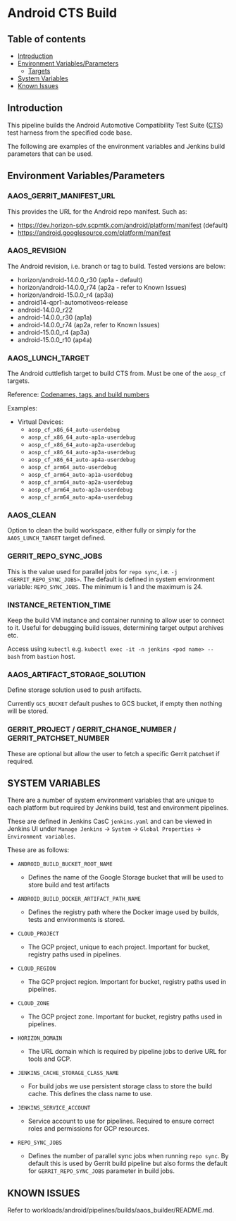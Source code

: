 # Android CTS Build

## Table of contents
- [Introduction](#introduction)
- [Environment Variables/Parameters](#environment-variables)
  * [Targets](#targets)
- [System Variables](#system-variables)
- [Known Issues](#known-issues)

## Introduction <a name="introduction"></a>

This pipeline builds the Android Automotive Compatibility Test Suite ([CTS](https://source.android.com/docs/compatibility/cts)) test harness from the specified code base.

The following are examples of the environment variables and Jenkins build parameters that can be used.

## Environment Variables/Parameters <a name="environment-variables"></a>

### AAOS\_GERRIT\_MANIFEST\_URL

This provides the URL for the Android repo manifest. Such as:

- https://dev.horizon-sdv.scpmtk.com/android/platform/manifest (default)
- https://android.googlesource.com/platform/manifest

### AAOS\_REVISION

The Android revision, i.e. branch or tag to build. Tested versions are below:

- horizon/android-14.0.0\_r30 (ap1a - default)
- horizon/android-14.0.0\_r74 (ap2a - refer to Known Issues)
- horizon/android-15.0.0\_r4 (ap3a)
- android14-qpr1-automotiveos-release
- android-14.0.0\_r22
- android-14.0.0\_r30 (ap1a)
- android-14.0.0\_r74 (ap2a, refer to Known Issues)
- android-15.0.0\_r4 (ap3a)
- android-15.0.0\_r10 (ap4a)

### AAOS\_LUNCH\_TARGET <a name="targets"></a>

The Android cuttlefish target to build CTS from. Must be one of the `aosp_cf` targets.

Reference: [Codenames, tags, and build numbers](https://source.android.com/docs/setup/reference/build-numbers)

Examples:

- Virtual Devices:
    -   `aosp_cf_x86_64_auto-userdebug`
    -   `aosp_cf_x86_64_auto-ap1a-userdebug`
    -   `aosp_cf_x86_64_auto-ap2a-userdebug`
    -   `aosp_cf_x86_64_auto-ap3a-userdebug`
    -   `aosp_cf_x86_64_auto-ap4a-userdebug`
    -   `aosp_cf_arm64_auto-userdebug`
    -   `aosp_cf_arm64_auto-ap1a-userdebug`
    -   `aosp_cf_arm64_auto-ap2a-userdebug`
    -   `aosp_cf_arm64_auto-ap3a-userdebug`
    -   `aosp_cf_arm64_auto-ap4a-userdebug`

### AAOS\_CLEAN

Option to clean the build workspace, either fully or simply for the `AAOS_LUNCH_TARGET` target defined.

### GERRIT\_REPO\_SYNC\_JOBS

This is the value used for parallel jobs for `repo sync`, i.e. `-j <GERRIT_REPO_SYNC_JOBS>`.
The default is defined in system environment variable: `REPO_SYNC_JOBS`.
The minimum is 1 and the maximum is 24.

### INSTANCE\_RETENTION\_TIME

Keep the build VM instance and container running to allow user to connect to it. Useful for debugging build issues, determining target output archives etc.

Access using `kubectl` e.g. `kubectl exec -it -n jenkins <pod name> -- bash` from `bastion` host.

### AAOS\_ARTIFACT\_STORAGE\_SOLUTION

Define storage solution used to push artifacts.

Currently `GCS_BUCKET` default pushes to GCS bucket, if empty then nothing will be stored.

### GERRIT\_PROJECT / GERRIT\_CHANGE\_NUMBER / GERRIT\_PATCHSET\_NUMBER

These are optional but allow the user to fetch a specific Gerrit patchset if required.

## SYSTEM VARIABLES <a name="system-variables"></a>

There are a number of system environment variables that are unique to each platform but required by Jenkins build, test and environment pipelines.

These are defined in Jenkins CasC `jenkins.yaml` and can be viewed in Jenkins UI under `Manage Jenkins` -> `System` -> `Global Properties` -> `Environment variables`.

These are as follows:

-   `ANDROID_BUILD_BUCKET_ROOT_NAME`
     - Defines the name of the Google Storage bucket that will be used to store build and test artifacts

-   `ANDROID_BUILD_DOCKER_ARTIFACT_PATH_NAME`
    - Defines the registry path where the Docker image used by builds, tests and environments is stored.

-   `CLOUD_PROJECT`
    - The GCP project, unique to each project. Important for bucket, registry paths used in pipelines.

-   `CLOUD_REGION`
    - The GCP project region. Important for bucket, registry paths used in pipelines.

-   `CLOUD_ZONE`
    - The GCP project zone. Important for bucket, registry paths used in pipelines.

-   `HORIZON_DOMAIN`
    - The URL domain which is required by pipeline jobs to derive URL for tools and GCP.

-   `JENKINS_CACHE_STORAGE_CLASS_NAME`
    - For build jobs we use persistent storage class to store the build cache. This defines the class name to use.

-   `JENKINS_SERVICE_ACCOUNT`
    - Service account to use for pipelines. Required to ensure correct roles and permissions for GCP resources.

-   `REPO_SYNC_JOBS`
    - Defines the number of parallel sync jobs when running `repo sync`. By default this is used by Gerrit build
      pipeline but also forms the default for `GERRIT_REPO_SYNC_JOBS` parameter in build jobs.

## KNOWN ISSUES <a name="known-issues"></a>

Refer to workloads/android/pipelines/builds/aaos_builder/README.md.
